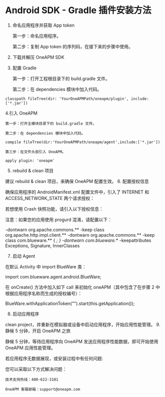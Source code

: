 # Android SDK - Gradle 插件安装方法

1. 命名应用程序并获取 App token

    第一步：命名应用程序。

    第二步：复制 App token 的序列码，在接下来的步骤中使用。

2. 下载并解压 OneAPM SDK

3. 配置 Gradle

    第一步：打开工程根目录下的 build.gradle 文件。

    第二步：在 dependencies 模块中加入代码。

```classpath fileTree(dir: 'YourOneAPMPath/oneapm/plugin', include: ['*.jar'])```

4.引入 OneAPM

    第一步：打开主模块目录下的 build.gradle 文件。

    第二步：在 dependencies 模块中加入代码。

    compile fileTree(dir:'YourOneAPMPath/oneapm/agent',include:['*.jar'])

    第三步：在文件头部引入 OneAPM。

    apply plugin: 'oneapm'

5. rebuild & clean 项目

建议 rebuild & clean 项目，来确保 OneAPM 配置生效。
6.  配置授权信息

确保应用程序的 AndroidManifest.xml 配置文件中，引入了 INTERNET 和 ACCESS_NETWORK_STATE 两个请求授权：

<uses-permission android:name="android.permission.INTERNET" />
<uses-permission android:name="android.permission.ACCESS_NETWORK_STATE" />

若想使用 Crash 快照功能，请引入以下授权信息：

<uses-permission android:name="android.permission.GET_TASKS" />

注意：如果您的应用使用 progurd 混淆，请配置以下：

 -dontwarn org.apache.commons.**
 -keep class org.apache.http.impl.client.**
 -dontwarn org.apache.commons.**
 -keep class com.blueware.** { *; }
 -dontwarn com.blueware.**
 -keepattributes Exceptions, Signature, InnerClasses

7. 启动 Agent

在默认 Activity 中 import BlueWare 类：

import com.blueware.agent.android.BlueWare;

在 onCreate() 方法中加入如下 call 来初始化 oneAPM（其中包含了在步骤 2 中根据应用程序名称而生成的授权编号）：

BlueWare.withApplicationToken("<generate app token by creating a name above>").start(this.getApplication());

8. 启动应用程序

clean project，并重新在模拟器或设备中启动应用程序，开始应用性能管理。
9. 静候 5 分钟，开启 OneAPM 之旅

静候 5 分钟，等待应用程序向 OneAPM 发送应用程序性能数据，即可开始使用 OneAPM 应用性能管理。

若应用程序无数据展现，或安装过程中有任何问题:

您可以采取以下方式解决问题：

    技术支持热线：400-622-3101

    OneAPM 客服邮箱：support@oneapm.com
